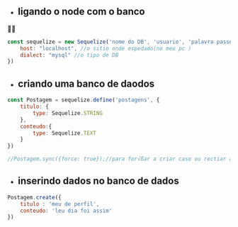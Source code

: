 * ## ligando o node com o banco 

👨‍💻

```js
const sequelize = new Sequelize('nome do DB', 'usuario', 'palavra passe do sevidor', {
    host: "localhost", //o sitio onde espedado(no meu pc ) 
    dialect: "mysql" //o tipo de DB
})
```
* ## criando uma banco de daodos 
```js
const Postagem = sequelize.define('postagens', {
    titulo: {
        type: Sequelize.STRING
    },
    conteudo:{
        type: Sequelize.TEXT
    }
})

//Postagem.sync({force: true});//para for√ßar a criar caso ou rectiar a tabela ...
```
* ## inserindo dados no banco de dados
```js 
Postagem.create({
    titulo : 'meu de perfil',
    conteudo: 'leu dia foi assim'
})
```

